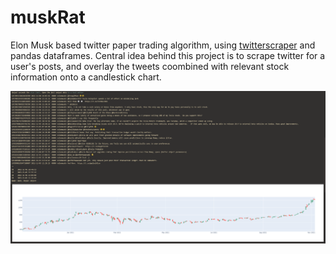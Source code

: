# muskRat
Elon Musk based twitter paper trading algorithm, using [twitterscraper](https://github.com/taspinar/twitterscraper) and pandas dataframes. Central idea behind this project is to scrape twitter for a user's posts, and overlay the tweets coombined with relevant stock information onto a candlestick chart.


![alt text](https://github.com/bsumser/muskRat/blob/master/image/musk.png?raw=true)

